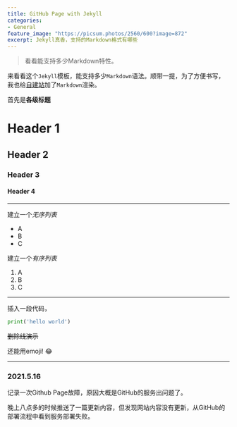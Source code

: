 ```yaml
---
title: GitHub Page with Jekyll
categories:
- General
feature_image: "https://picsum.photos/2560/600?image=872"
excerpt: Jekyll真香，支持的Markdown格式有哪些
---
```


> 看看能支持多少Markdown特性。

来看看这个`Jekyll`模板，能支持多少`Markdown`语法。顺带一提，为了方便书写，我也给[自建站](https://www.frankscarlet.pro/)加了`Markdown`渲染。



首先是**各级标题**

# Header 1
## Header 2
### Header 3
#### Header 4

---

建立一个*无序列表*
- A
- B
- C

建立一个*有序列表*
1. A
2. B
3. C

---

插入一段代码，

```python
print('hello world')
```


~~删除线演示~~

还能用emoji! :joy:

---

### 2021.5.16

记录一次Github Page故障，原因大概是GitHub的服务出问题了。

晚上八点多的时候推送了一篇更新内容，但发现网站内容没有更新，从GitHub的部署流程中看到服务部署失败。